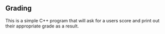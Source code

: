 ## Grading

This is a simple C++ program that will ask for a users score and print out their appropriate grade as a result.
